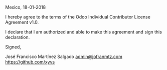 Mexico, 18-01-2018

I hereby agree to the terms of the Odoo Individual Contributor License
Agreement v1.0.

I declare that I am authorized and able to make this agreement and sign this
declaration.

Signed,

José Francisco Martínez Salgado admin@jofranmtz.com https://github.com/xyvs
